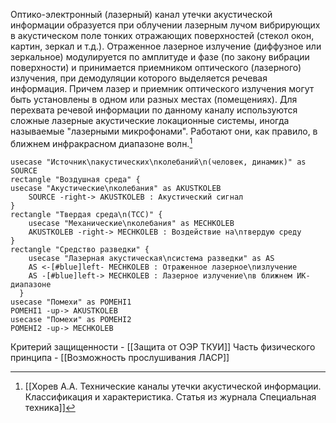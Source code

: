
Оптико-электронный (лазерный) канал утечки акустической информации образуется при облучении лазерным лучом вибрирующих в акустическом поле тонких отражающих поверхностей (стекол окон, картин, зеркал и т.д.). Отраженное лазерное излучение (диффузное или зеркальное) модулируется по амплитуде и фазе (по закону вибрации поверхности) и принимается приемником оптического (лазерного) излучения, при демодуляции которого выделяется речевая информация. Причем лазер и приемник оптического излучения могут быть установлены в одном или разных местах (помещениях). Для перехвата речевой информации по данному каналу используются сложные лазерные акустические локационные системы, иногда называемые "лазерными микрофонами". Работают они, как правило, в ближнем инфракрасном диапазоне волн.[^1]


```plantuml
usecase "Источник\nакустических\nколебаний\n(человек, динамик)" as SOURCE
rectangle "Воздушная среда" {
usecase "Акустические\nколебания" as AKUSTKOLEB
    SOURCE -right-> AKUSTKOLEB : Акустический сигнал
}
rectangle "Твердая среда\n(ТСС)" {
    usecase "Механические\nколебания" as MECHKOLEB
    AKUSTKOLEB -right-> MECHKOLEB : Воздействие на\nтвердую среду
}
rectangle "Средство разведки" {
    usecase "Лазерная акустическая\nсистема разведки" as AS
    AS <-[#blue]left- MECHKOLEB : Отраженное лазерное\nизлучение
    AS -[#blue]left-> MECHKOLEB : Лазерное излучение\nв ближнем ИК-диапазоне
  }
usecase "Помехи" as POMEHI1
POMEHI1 -up-> AKUSTKOLEB
usecase "Помехи" as POMEHI2
POMEHI2 -up-> MECHKOLEB
```

Критерий защищенности - [[Защита от ОЭР ТКУИ]]
Часть физического принципа - [[Возможность прослушивания ЛАСР]]

[^1]:[[Хорев А.А. Технические каналы утечки акустической информации. Классификация и характеристика. Статья из журнала Специальная техника]]

